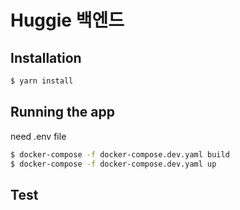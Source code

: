 # Huggie 백엔드

## Installation

```bash
$ yarn install
```

## Running the app

need .env file

```bash
$ docker-compose -f docker-compose.dev.yaml build
$ docker-compose -f docker-compose.dev.yaml up
```

## Test
